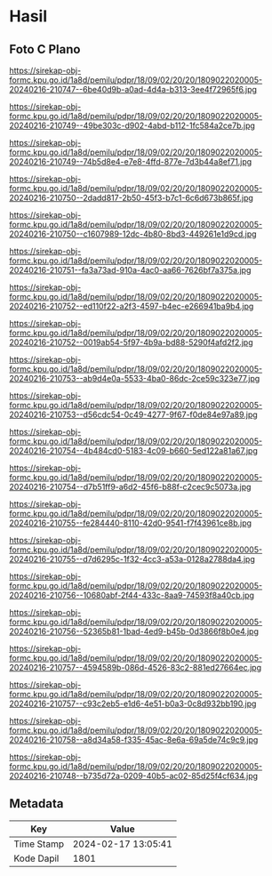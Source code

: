 # Hasil

## Foto C Plano

https://sirekap-obj-formc.kpu.go.id/1a8d/pemilu/pdpr/18/09/02/20/20/1809022020005-20240216-210747--6be40d9b-a0ad-4d4a-b313-3ee4f72965f6.jpg

https://sirekap-obj-formc.kpu.go.id/1a8d/pemilu/pdpr/18/09/02/20/20/1809022020005-20240216-210749--49be303c-d902-4abd-b112-1fc584a2ce7b.jpg

https://sirekap-obj-formc.kpu.go.id/1a8d/pemilu/pdpr/18/09/02/20/20/1809022020005-20240216-210749--74b5d8e4-e7e8-4ffd-877e-7d3b44a8ef71.jpg

https://sirekap-obj-formc.kpu.go.id/1a8d/pemilu/pdpr/18/09/02/20/20/1809022020005-20240216-210750--2dadd817-2b50-45f3-b7c1-6c6d673b865f.jpg

https://sirekap-obj-formc.kpu.go.id/1a8d/pemilu/pdpr/18/09/02/20/20/1809022020005-20240216-210750--c1607989-12dc-4b80-8bd3-449261e1d9cd.jpg

https://sirekap-obj-formc.kpu.go.id/1a8d/pemilu/pdpr/18/09/02/20/20/1809022020005-20240216-210751--fa3a73ad-910a-4ac0-aa66-7626bf7a375a.jpg

https://sirekap-obj-formc.kpu.go.id/1a8d/pemilu/pdpr/18/09/02/20/20/1809022020005-20240216-210752--ed110f22-a2f3-4597-b4ec-e266941ba9b4.jpg

https://sirekap-obj-formc.kpu.go.id/1a8d/pemilu/pdpr/18/09/02/20/20/1809022020005-20240216-210752--0019ab54-5f97-4b9a-bd88-5290f4afd2f2.jpg

https://sirekap-obj-formc.kpu.go.id/1a8d/pemilu/pdpr/18/09/02/20/20/1809022020005-20240216-210753--ab9d4e0a-5533-4ba0-86dc-2ce59c323e77.jpg

https://sirekap-obj-formc.kpu.go.id/1a8d/pemilu/pdpr/18/09/02/20/20/1809022020005-20240216-210753--d56cdc54-0c49-4277-9f67-f0de84e97a89.jpg

https://sirekap-obj-formc.kpu.go.id/1a8d/pemilu/pdpr/18/09/02/20/20/1809022020005-20240216-210754--4b484cd0-5183-4c09-b660-5ed122a81a67.jpg

https://sirekap-obj-formc.kpu.go.id/1a8d/pemilu/pdpr/18/09/02/20/20/1809022020005-20240216-210754--d7b51ff9-a6d2-45f6-b88f-c2cec9c5073a.jpg

https://sirekap-obj-formc.kpu.go.id/1a8d/pemilu/pdpr/18/09/02/20/20/1809022020005-20240216-210755--fe284440-8110-42d0-9541-f7f43961ce8b.jpg

https://sirekap-obj-formc.kpu.go.id/1a8d/pemilu/pdpr/18/09/02/20/20/1809022020005-20240216-210755--d7d6295c-1f32-4cc3-a53a-0128a2788da4.jpg

https://sirekap-obj-formc.kpu.go.id/1a8d/pemilu/pdpr/18/09/02/20/20/1809022020005-20240216-210756--10680abf-2f44-433c-8aa9-74593f8a40cb.jpg

https://sirekap-obj-formc.kpu.go.id/1a8d/pemilu/pdpr/18/09/02/20/20/1809022020005-20240216-210756--52365b81-1bad-4ed9-b45b-0d3866f8b0e4.jpg

https://sirekap-obj-formc.kpu.go.id/1a8d/pemilu/pdpr/18/09/02/20/20/1809022020005-20240216-210757--4594589b-086d-4526-83c2-881ed27664ec.jpg

https://sirekap-obj-formc.kpu.go.id/1a8d/pemilu/pdpr/18/09/02/20/20/1809022020005-20240216-210757--c93c2eb5-e1d6-4e51-b0a3-0c8d932bb190.jpg

https://sirekap-obj-formc.kpu.go.id/1a8d/pemilu/pdpr/18/09/02/20/20/1809022020005-20240216-210758--a8d34a58-f335-45ac-8e6a-69a5de74c9c9.jpg

https://sirekap-obj-formc.kpu.go.id/1a8d/pemilu/pdpr/18/09/02/20/20/1809022020005-20240216-210748--b735d72a-0209-40b5-ac02-85d25f4cf634.jpg


## Metadata

| Key        | Value               |
| ---------- | ------------------- |
| Time Stamp | 2024-02-17 13:05:41 |
| Kode Dapil | 1801                |



